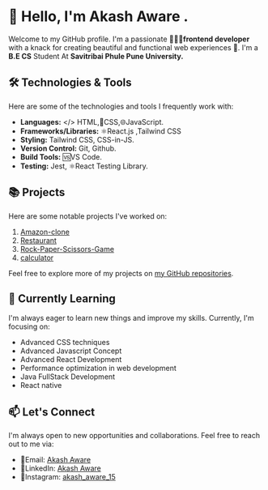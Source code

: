# 👋 Hello, I'm Akash Aware .

Welcome to my GitHub profile. 
 I'm a passionate 👨🏻‍💻**frontend developer** with a knack for creating beautiful and functional web experiences 🚀.
 I'm a **B.E CS** Student At **Savitribai Phule Pune University.**

## 🛠️ Technologies & Tools

Here are some of the technologies and tools I frequently work with: 

-  **Languages:** </> HTML,📲CSS,🌐JavaScript.
-  **Frameworks/Libraries:** ⚛️React.js ,Tailwind CSS
-  **Styling:** Tailwind CSS, CSS-in-JS.
-  **Version Control:** Git, Github.
-  **Build Tools:** 🆚VS Code.
-  **Testing:** Jest, ⚛️React Testing Library.

## 📚 Projects

Here are some notable projects I've worked on:

1. [Amazon-clone](https://akashaware15.github.io/Amazon-Clone/)
2. [Restaurant](https://akashaware15.github.io/Restaurants/)
3. [Rock-Paper-Scissors-Game]( https://akashaware15.github.io/Rock-Paper-Scissors-Game/)
4. [calculator](https://akashaware15.github.io/Calculator/)

Feel free to explore more of my projects on [my GitHub repositories](https://github.com/akashaware15?tab=repositories).

## 🌱 Currently Learning

I'm always eager to learn new things and improve my skills. Currently, I'm focusing on:

- Advanced CSS techniques
- Advanced Javascript Concept
- Advanced React Development 
- Performance optimization in web development
- Java FullStack Development
- React native

## 📫 Let's Connect

I'm always open to new opportunities and collaborations. Feel free to reach out to me via:

- 📧Email:     [Akash Aware](akashaware90gmail.com)
- 🔗LinkedIn:  [Akash Aware](https://www.linkedin.com/in/akash-aware-2819ba281/)
- 🔗Instagram: [akash_aware_15](https://www.instagram.com/akash_aware_15/)

